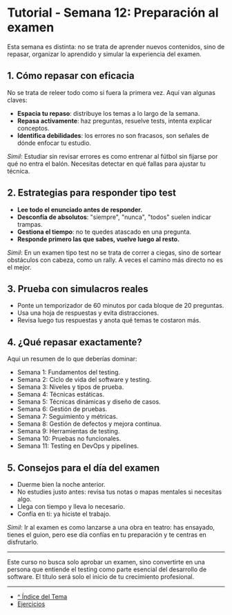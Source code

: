 # Tutorial - Semana 12: Preparación al examen

Esta semana es distinta: no se trata de aprender nuevos contenidos, sino de repasar, organizar lo aprendido y simular la experiencia del examen.

## 1. Cómo repasar con eficacia

No se trata de releer todo como si fuera la primera vez. Aquí van algunas claves:

- **Espacia tu repaso**: distribuye los temas a lo largo de la semana.
- **Repasa activamente**: haz preguntas, resuelve tests, intenta explicar conceptos.
- **Identifica debilidades**: los errores no son fracasos, son señales de dónde enfocar tu estudio.

*Simil*: Estudiar sin revisar errores es como entrenar al fútbol sin fijarse por qué no entra el balón. Necesitas detectar en qué fallas para ajustar tu técnica.

## 2. Estrategias para responder tipo test

- **Lee todo el enunciado antes de responder.**
- **Desconfía de absolutos**: "siempre", "nunca", "todos" suelen indicar trampas.
- **Gestiona el tiempo**: no te quedes atascado en una pregunta.
- **Responde primero las que sabes, vuelve luego al resto.**

*Simil*: En un examen tipo test no se trata de correr a ciegas, sino de sortear obstáculos con cabeza, como un rally. A veces el camino más directo no es el mejor.

## 3. Prueba con simulacros reales

- Ponte un temporizador de 60 minutos por cada bloque de 20 preguntas.
- Usa una hoja de respuestas y evita distracciones.
- Revisa luego tus respuestas y anota qué temas te costaron más.

## 4. ¿Qué repasar exactamente?

Aquí un resumen de lo que deberías dominar:

- Semana 1: Fundamentos del testing.
- Semana 2: Ciclo de vida del software y testing.
- Semana 3: Niveles y tipos de prueba.
- Semana 4: Técnicas estáticas.
- Semana 5: Técnicas dinámicas y diseño de casos.
- Semana 6: Gestión de pruebas.
- Semana 7: Seguimiento y métricas.
- Semana 8: Gestión de defectos y mejora continua.
- Semana 9: Herramientas de testing.
- Semana 10: Pruebas no funcionales.
- Semana 11: Testing en DevOps y pipelines.

## 5. Consejos para el día del examen

- Duerme bien la noche anterior.
- No estudies justo antes: revisa tus notas o mapas mentales si necesitas algo.
- Llega con tiempo y lleva lo necesario.
- Confía en ti: ya hiciste el trabajo.

*Simil*: Ir al examen es como lanzarse a una obra en teatro: has ensayado, tienes el guion, pero ese día confías en tu preparación y te centras en disfrutarlo.

---

Este curso no busca solo aprobar un examen, sino convertirte en una persona que entiende el testing como parte esencial del desarrollo de software. El título será solo el inicio de tu crecimiento profesional.

---

- [^ Índice del Tema](./readme.md)
- [Ejercicios](./ejercicios.md)
